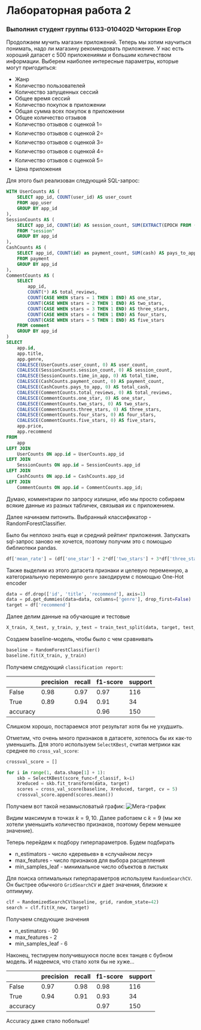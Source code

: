 # Лабораторная работа 2
### Выполнил студент группы 6133-010402D Читоркин Егор

Продолжаем мучить магазин приложений. Теперь мы хотим научиться понимать, надо ли магазину рекомендовать приложение. У нас есть хороший датасет с 500 приложениями и большим количеством информации. Выберем наиболее интересные параметры, которые могут пригодиться:

- Жанр
- Количество пользователей
- Количество запущенных сессий
- Общее время сессий
- Количество покупок в приложении
- Общая сумма всех покупок в приложении
- Общее количество отзывов
- Количество отзывов с оценкой 1⭐
- Количество отзывов с оценкой 2⭐
- Количество отзывов с оценкой 3⭐
- Количество отзывов с оценкой 4⭐
- Количество отзывов с оценкой 5⭐
- Цена приложения

Для этого был реализован следующий SQL-запрос:
```sql
WITH UserCounts AS (
    SELECT app_id, COUNT(user_id) AS user_count
    FROM app_user
    GROUP BY app_id
),
SessionCounts AS (
    SELECT app_id, COUNT(id) AS session_count, SUM(EXTRACT(EPOCH FROM (end_date - start_date))) AS time_in_app
    FROM "session"
    GROUP BY app_id
),
CashCounts AS (
	SELECT app_id, COUNT(id) as payment_count, SUM(cash) AS pays_to_app
	FROM payment
	GROUP BY app_id
),
CommentCounts AS (
	SELECT
    	app_id,
		COUNT(*) AS total_reviews,
		COUNT(CASE WHEN stars = 1 THEN 1 END) AS one_star,
		COUNT(CASE WHEN stars = 2 THEN 1 END) AS two_stars,
		COUNT(CASE WHEN stars = 3 THEN 1 END) AS three_stars,
		COUNT(CASE WHEN stars = 4 THEN 1 END) AS four_stars,
		COUNT(CASE WHEN stars = 5 THEN 1 END) AS five_stars
	FROM comment
	GROUP BY app_id
)
SELECT 
    app.id, 
    app.title, 
    app.genre,
    COALESCE(UserCounts.user_count, 0) AS user_count,
    COALESCE(SessionCounts.session_count, 0) AS session_count,
    COALESCE(SessionCounts.time_in_app, 0) AS total_time,
    COALESCE(CashCounts.payment_count, 0) AS payment_count,
    COALESCE(CashCounts.pays_to_app, 0) AS total_cash,
    COALESCE(CommentCounts.total_reviews, 0) AS total_reviews,
    COALESCE(CommentCounts.one_star, 0) AS one_star,
    COALESCE(CommentCounts.two_stars, 0) AS two_stars,
    COALESCE(CommentCounts.three_stars, 0) AS three_stars,
    COALESCE(CommentCounts.four_stars, 0) AS four_stars,
    COALESCE(CommentCounts.five_stars, 0) AS five_stars,
    app.price,
    app.recommend
FROM 
    app
LEFT JOIN 
    UserCounts ON app.id = UserCounts.app_id
LEFT JOIN 
    SessionCounts ON app.id = SessionCounts.app_id
LEFT JOIN 
    CashCounts ON app.id = CashCounts.app_id
LEFT JOIN 
    CommentCounts ON app.id = CommentCounts.app_id;

```

Думаю, комментарии по запросу излишни, ибо мы просто собираем всякие данные из разных табличек, связывая их с приложением.

Далее начинаем питонить. Выбранный классификатор - RandomForestClassifier.

Было бы неплохо знать еще и средний рейтинг приложения. Запускать sql-запрос заново не хочется, поэтому получим это с помощью библиотеки pandas.

```py
df['mean_rate'] = (df['one_star'] + 2*df['two_stars'] + 3*df['three_stars'] + 4*df['four_stars'] + 5*df['five_stars']) / df['total_reviews']
```

Также выделим из этого датасета признаки и целевую переменную, а категориальную переменную `genre` закодируем с помощью One-Hot encoder

```py
data = df.drop(['id', 'title', 'recommend'], axis=1)
data = pd.get_dummies(data=data, columns=['genre'], drop_first=False)
target = df['recommend']
```

Далее делим данные на обучающие и тестовые
```py
X_train, X_test, y_train, y_test = train_test_split(data, target, test_size = 0.3, random_state = 42)
```

Создаем baseline-модель, чтобы было с чем сравнивать
```py
baseline = RandomForestClassifier()
baseline.fit(X_train, y_train)
```

Получаем следующий `classification report`:

||precision|recall|f1-score|support|
|-|---------|------|--------|-------|
|False|0.98|0.97|0.97|116|
|True|0.89|0.94|0.91|34|
|accuracy|||0.96|150|

Слишком хорошо, постараемся этот результат хотя бы не ухудшить.

Отметим, что очень много признаков в датасете, хотелось бы их как-то уменьшить. Для этого используем `SelectKBest`, считая метрики как среднее по `cross_val_score`:

```py
crossval_score = []

for i in range(1, data.shape[1] + 1):
    skb = SelectKBest(score_func=f_classif, k=i)
    Xreduced = skb.fit_transform(data, target)
    scores = cross_val_score(baseline, Xreduced, target, cv = 5)
    crossval_score.append(scores.mean())
```

Получаем вот такой незамысловатый график:
![Мега-график](/ЛР2/img/plot.png)

Видим максимум в точках $k=9, 10$. Далее работаем с $k=9$ (мы же хотели уменьшить количество признаков, поэтому берем меньшее значение).

Теперь перейдем к подбору гиперпараметров. Будем подбирать
- n_estimators - число «деревьев» в «случайном лесу»
- max_features - число признаков для выбора расщепления
- min_samples_leaf - минимальное число объектов в листьях

Для поиска оптимальных гиперпараметров используем `RandomSearchCV`. Он быстрее обычного `GridSearchCV` и дает значения, близкие к оптимуму.

```py
clf = RandomizedSearchCV(baseline, grid, random_state=42)
search = clf.fit(X_new, target)
```

Получаем следующие значения
- n_estimators - 90
- max_features - 2
- min_samples_leaf - 6

Наконец, тестируем получившуюся после всех танцев с бубном модель. И надеемся, что стало хотя бы не хуже...

||precision|recall|f1-score|support|
|-|---------|------|--------|-------|
|False|0.97|0.98|0.98|116|
|True|0.94|0.91|0.93|34|
|accuracy|||0.97|150|

Accuracy даже стало побольше!
